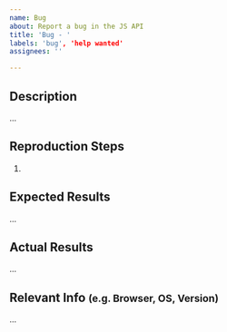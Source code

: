 ```yaml
---
name: Bug
about: Report a bug in the JS API
title: 'Bug - '
labels: 'bug', 'help wanted'
assignees: ''

---
```


## Description
...
## Reproduction Steps
1. 

## Expected Results
...
## Actual Results
...
## Relevant Info <small>(e.g. Browser, OS, Version)</small>
...
